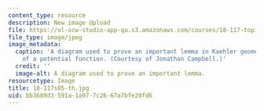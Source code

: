 ```yaml
---
content_type: resource
description: New image Upload
file: https://ol-ocw-studio-app-qa.s3.amazonaws.com/courses/18-117-topics-in-several-complex-variables-spring-2005/bb3689d3591a1a977c2667a7bfe20fd6_18-117s05-th.jpg
file_type: image/jpeg
image_metadata:
  caption: 'A diagram used to prove an important lemma in Kaehler geometry: the existence
    of a potential function. (Courtesy of Jonathan Campbell.)'
  credit: ''
  image-alt: A diagram used to prove an important lemma.
resourcetype: Image
title: 18-117s05-th.jpg
uid: bb3689d3-591a-1a97-7c26-67a7bfe20fd6
---
```

